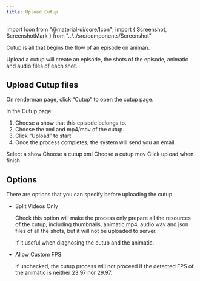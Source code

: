 ```yaml
---
title: Upload Cutup
---
```

import Icon from "@material-ui/core/Icon";
import { Screenshot, ScreenshotMark } from "../../src/components/Screenshot"

Cutup is all that begins the flow of an episode on animan.

Upload a cutup will create an episode, the shots of the episode, animatic and audio files of each shot.

## Upload Cutup files

On renderman page, click “Cutup” to open the cutup page.

<Screenshot image="/screenshot/renderman.png">
  <ScreenshotMark x="82.2%" y="18.8%" width="11%" height="9%" textPosition="bottom-left" focusDim="true"></ScreenshotMark>
</Screenshot>

In the Cutup page:

1. Choose a show that this episode belongs to.
1. Choose the xml and mp4/mov of the cutup.
1. Click “Upload” to start
1. Once the process completes, the system will send you an email.

<Screenshot image="/screenshot/renderman_upload_cutup.png">
  <ScreenshotMark x="8%" y="38%" width="15%" height="12%" textPosition="right" borderRadius="10px">Select a show</ScreenshotMark>
  <ScreenshotMark x="8%" y="51%" width="15%" height="12%" textPosition="right" borderRadius="10px">Choose a cutup xml</ScreenshotMark>
  <ScreenshotMark x="8%" y="64%" width="15%" height="12%" textPosition="right" borderRadius="10px">Choose a cutup mov</ScreenshotMark>
  <ScreenshotMark x="4.8%" y="92%" width="9%" height="10%" textPosition="right" borderRadius="10px">Click upload when finish</ScreenshotMark>
</Screenshot>


## Options
There are options that you can specify before uploading the cutup

- Split Videos Only

  Check this option will make the process only prepare all the resources of the cutup, including thumbnails, animatic.mp4, audio.wav and json files of all the shots, but it will not be uploaded to server.

  If it useful when diagnosing the cutup and the animatic.

- Allow Custom FPS

  If unchecked, the cutup process will not proceed if the detected FPS of the animatic is neither 23.97 nor 29.97.
